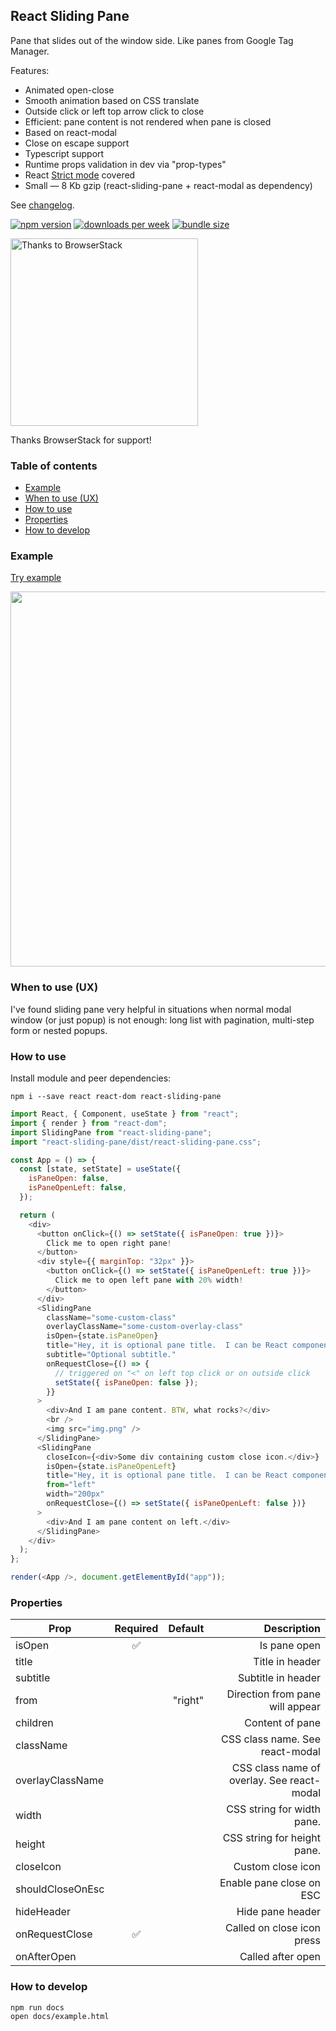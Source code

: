 ## React Sliding Pane

Pane that slides out of the window side. Like panes from Google Tag Manager.

Features:

- Animated open-close
- Smooth animation based on CSS translate
- Outside click or left top arrow click to close
- Efficient: pane content is not rendered when pane is closed
- Based on react-modal
- Close on escape support
- Typescript support
- Runtime props validation in dev via "prop-types"
- React [Strict mode](https://reactjs.org/docs/strict-mode.html) covered
- Small — 8 Kb gzip (react-sliding-pane + react-modal as dependency)

See [changelog](https://github.com/DimitryDushkin/sliding-pane/blob/master/CHANGELOG.md).

[![npm version](https://badgen.net/npm/v/react-sliding-pane?color=green&label=npm%20package)](https://www.npmjs.com/package/react-sliding-pane)
[![downloads per week](https://badgen.net/npm/dw/react-sliding-pane)](https://www.npmjs.com/package/react-sliding-pane)
[![bundle size](https://badgen.net/bundlephobia/minzip/react-sliding-pane)](https://bundlephobia.com/result?p=react-sliding-pane)

<a href="https://www.browserstack.com/">
    <img src="https://raw.githubusercontent.com/DimitryDushkin/sliding-pane/master/docs/browserstack-logo.png" width="300" title="Thanks to BrowserStack" />
</a>

Thanks BrowserStack for support!

### Table of contents

- [Example](#example)
- [When to use (UX)](#when-to-use-ux)
- [How to use](#how-to-use)
- [Properties](#properties)
- [How to develop](#how-to-develop)

### Example

[Try example](https://dimitrydushkin.github.io/sliding-pane/example.html)

<a href="https://dimitrydushkin.github.io/sliding-pane/example.html">
    <img src="https://raw.githubusercontent.com/DimitryDushkin/sliding-pane/master/docs/react-sliding-pane-screenshot.png" width="600" />
</a>

### When to use (UX)

I've found sliding pane very helpful in situations when normal modal window (or just popup) is not enough: long list with pagination, multi-step form or nested popups.

### How to use

Install module and peer dependencies:

`npm i --save react react-dom react-sliding-pane`

```js
import React, { Component, useState } from "react";
import { render } from "react-dom";
import SlidingPane from "react-sliding-pane";
import "react-sliding-pane/dist/react-sliding-pane.css";

const App = () => {
  const [state, setState] = useState({
    isPaneOpen: false,
    isPaneOpenLeft: false,
  });

  return (
    <div>
      <button onClick={() => setState({ isPaneOpen: true })}>
        Click me to open right pane!
      </button>
      <div style={{ marginTop: "32px" }}>
        <button onClick={() => setState({ isPaneOpenLeft: true })}>
          Click me to open left pane with 20% width!
        </button>
      </div>
      <SlidingPane
        className="some-custom-class"
        overlayClassName="some-custom-overlay-class"
        isOpen={state.isPaneOpen}
        title="Hey, it is optional pane title.  I can be React component too."
        subtitle="Optional subtitle."
        onRequestClose={() => {
          // triggered on "<" on left top click or on outside click
          setState({ isPaneOpen: false });
        }}
      >
        <div>And I am pane content. BTW, what rocks?</div>
        <br />
        <img src="img.png" />
      </SlidingPane>
      <SlidingPane
        closeIcon={<div>Some div containing custom close icon.</div>}
        isOpen={state.isPaneOpenLeft}
        title="Hey, it is optional pane title.  I can be React component too."
        from="left"
        width="200px"
        onRequestClose={() => setState({ isPaneOpenLeft: false })}
      >
        <div>And I am pane content on left.</div>
      </SlidingPane>
    </div>
  );
};

render(<App />, document.getElementById("app"));
```

### Properties

| Prop             | Required | Default |                                Description |
| ---------------- | :------: | ------: | -----------------------------------------: |
| isOpen           |    ✅    |         |                               Is pane open |
| title            |          |         |                            Title in header |
| subtitle         |          |         |                         Subtitle in header |
| from             |          | "right" |            Direction from pane will appear |
| children         |          |         |                            Content of pane |
| className        |          |         |            CSS class name. See react-modal |
| overlayClassName |          |         | CSS class name of overlay. See react-modal |
| width            |          |         |                 CSS string for width pane. |
| height           |          |         |                CSS string for height pane. |
| closeIcon        |          |         |                          Custom close icon |
| shouldCloseOnEsc |          |         |                   Enable pane close on ESC |
| hideHeader       |          |         |                           Hide pane header |
| onRequestClose   |    ✅    |         |                 Called on close icon press |
| onAfterOpen      |          |         |                          Called after open |

### How to develop

```
npm run docs
open docs/example.html
```
